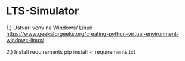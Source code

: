 # LTS-Simulator

1.) Ustvari venv na Windows/ Linux
https://www.geeksforgeeks.org/creating-python-virtual-environment-windows-linux/

2.) Install requirements
pip install -r requirements.txt
